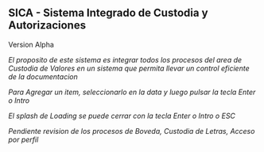 

## SICA - Sistema Integrado de Custodia y Autorizaciones
Version Alpha

*El proposito de este sistema es integrar todos los procesos del area de Custodia de Valores en un sistema que permita llevar un control eficiente de la documentacion*

*Para Agregar un item, seleccionarlo en la data y luego pulsar la tecla Enter o Intro*

*El splash de Loading se puede cerrar con la tecla Enter o Intro o ESC*

*Pendiente revision de los procesos de Boveda, Custodia de Letras, Acceso por perfil*